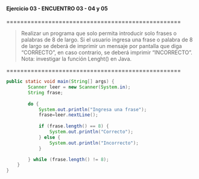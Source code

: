 #### Ejercicio 03 - ENCUENTRO 03 - 04 y 05
==================================================
> Realizar un programa que solo permita introducir solo frases o palabras de 8 de largo. Si el usuario ingresa una frase o palabra de 8 de largo se deberá de imprimir un mensaje por pantalla que diga “CORRECTO”, en caso contrario, se deberá imprimir “INCORRECTO”. Nota: investigar la función Lenght() en Java.

==================================================
```java
public static void main(String[] args) {
        Scanner leer = new Scanner(System.in);
        String frase;
        
        do {
            System.out.println("Ingresa una frase");
            frase=leer.nextLine();
            
            if (frase.length() == 8) {
                System.out.println("Correcto");
            } else {
                System.out.println("Incorrecto");
            }

        } while (frase.length() != 8);
    }
}
```










